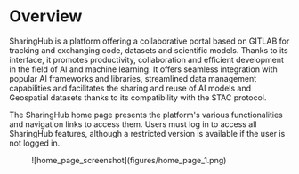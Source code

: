 # Overview

SharingHub is a platform offering a collaborative portal based on GITLAB for tracking and exchanging code, datasets and scientific models. Thanks to its interface, it promotes productivity, collaboration and efficient development in the field of AI and machine learning. It offers seamless integration with popular AI frameworks and libraries, streamlined data management capabilities and facilitates the sharing and reuse of AI models and Geospatial datasets thanks to its compatibility with the STAC protocol.

The SharingHub home page presents the platform's various functionalities and navigation links to access them.
Users must log in to access all SharingHub features, although a restricted version is available if the user is not logged in.

<figure markdown>
![home_page_screenshot](figures/home_page_1.png)
</figure>
